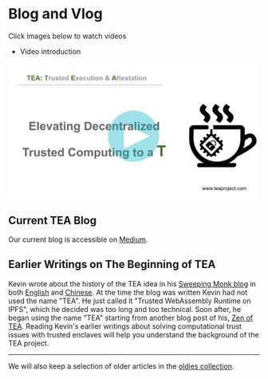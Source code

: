 # Blog and Vlog
Click images below to watch videos

- Video introduction

[![](../res/blog/WX20201215-115720@2x.png)](http://www.youtube.com/watch?v=-NgR3ySWwXg "")

## Current TEA Blog

Our current blog is accessible on [Medium](https://teaproject.medium.com/).

## Earlier Writings on The Beginning of TEA

Kevin wrote about the history of the TEA idea in his [Sweeping Monk blog](https://medium.com/@pushbar) in both [English](https://medium.com/@pushbar/0-of-n-cover-letter-of-the-trusted-webassembly-runtime-on-ipfs-12a4fd8c4338) and [Chinese](https://medium.com/@pushbar/%E7%AC%AC0%E7%AF%87-%E5%8E%86%E5%8F%B2%E6%B8%8A%E6%BA%90%E5%92%8C%E6%8E%A2%E7%B4%A2%E8%BF%87%E7%A8%8B%E7%9A%84%E5%BF%AB%E8%BF%9B%E7%89%88%E6%9C%AC-ecbb558ac36e). At the time the blog was written Kevin had not used the name "TEA". He just called it "Trusted WebAssembly Runtime on IPFS", which he decided was too long and too technical. Soon after, he began using the name "TEA" starting from another blog post of his, [Zen of TEA](https://medium.com/@pushbar/zen-of-tea-1-2480c8c249c3). Reading Kevin's earlier writings about solving computational trust issues with trusted enclaves will help you understand the background of the TEA project.

---
We will also keep a selection of older articles in the [oldies collection](oldies.md).
